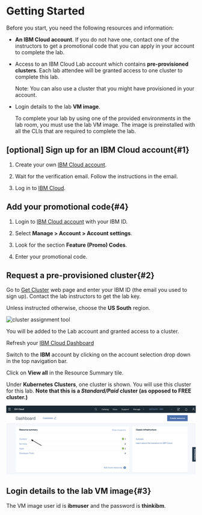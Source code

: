 # Getting Started

Before you start, you need the following resources and information:

* **An IBM Cloud account**. If you do not have one, contact one of the instructors to get a promotional code that you can apply in your account to complete the lab.

* Access to an IBM Cloud Lab account which contains **pre-provisioned clusters**. Each lab attendee will be granted access to one cluster to complete this lab.

    Note: You can also use a cluster that you might have provisioned in your account.

* Login details to the lab **VM image**.

    To complete your lab by using one of the provided environments in the lab room, you must use the lab VM image. The image is preinstalled with all the CLIs that are required to complete the lab.

## [optional] Sign up for an IBM Cloud account{#1}

1. Create your own [IBM Cloud account](https://cloud.ibm.com).

2. Wait for the verification email. Follow the instructions in the email.

3. Log in to [IBM Cloud](https://cloud.ibm.com).

## Add your promotional code{#4}

1. Login to [IBM Cloud account](https://cloud.ibm.com) with your IBM ID.

2. Select **Manage > Account > Account settings**.

3. Look for the section **Feature (Promo) Codes**.

4. Enter your promotional code.

## Request a pre-provisioned cluster{#2}

Go to [Get Cluster](https://think-iks.mybluemix.net/) web page and enter your IBM ID (the email you used to sign up). Contact the lab instructors to get the lab key.

Unless instructed otherwise, choose the **US South** region.

![cluster assignment tool](https://raw.githubusercontent.com/rvennam/istio101/master/workshop/README_images/get-cluster.png)

You will be added to the Lab account and granted access to a cluster.

Refresh your [IBM Cloud Dashboard](https://cloud.ibm.com)

Switch to the **IBM** account by clicking on the account selection drop down in the top navigation bar.

Click on **View all** in the Resource Summary tile.

Under **Kubernetes Clusters**, one cluster is shown. You will use this cluster for this lab. **Note that this is a *Standard/Paid* cluster (as opposed to FREE cluster.)**

![cluster dashboard](https://raw.githubusercontent.com/rvennam/istio101/master/workshop/README_images/dashboard.png)

## Login details to the lab VM image{#3}

The VM image user id is **ibmuser** and the password is **thinkibm**.
